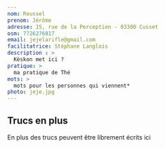 ```yaml
---
nom: Roussel
prenom: Jérôme
adresse: 15, rue de la Perception - 03300 Cusset
osm: 7726276817
email: jejelarifle@gmail.com
facilitatrice: Stéphane Langlois
description : >
  Kèskon met ici ?
pratique: >
  ma pratique de Thé
mots: >
  mots pour les personnes qui viennent*
photo: jeje.jpg
---
```


## Trucs en plus
En plus des trucs peuvent être librement écrits ici
